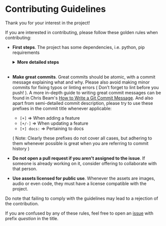# Contributing Guidelines

Thank you for your interest in the project!

If you are interested in contributing, please follow these golden rules when contributing:

- **First steps**. The project has some dependencies, i.e. python, pip requirements
  <br>
  <details>
  <summary><b>More detailed steps</b></summary>
    <ul>
    <li>
    Install <a href="https://www.python.org/downloads/">Python</a><br>(Install the recommended version as indicated in  <code>.python-version</code> or consider using <code>pyenv</code>)
    </li>
    <li>
    Install pip requirements from <code>requirements.pip</code>
    Note: You might want to use a virtual environment: <code>python3 -m venv venv</code>
    </li>

  </details>
  <br>

- **Make great commits**. Great commits should be atomic, with a commit message explaining what and why. Please also avoid making minor commits for fixing typos or linting errors ( Don’t forget to lint before you push! ). A more in-depth guide to writing great commit messages can be found in Chris Beam's [How to Write a Git Commit Message](https://chris.beams.io/posts/git-commit/). And also apart from semi-detailed commit description, please try to use these prefixes in the commit title whenever applicable:

  - `[+]` => When adding a feature
  - `[+/-]` => When updating a feature
  - `[+] docs:` => Pertaining to docs

  ( Note: Clearly these prefixes do not cover all cases, but adhering to them whenever possible is great when you are referring to commit history )

- **Do not open a pull request if you aren't assigned to the issue**. If someone is already working on it, consider offering to collaborate with that person.
- **Use assets licensed for public use**. Whenever the assets are images, audio or even code, they must have a license compatible with the project.

Do note that failing to comply with the guidelines may lead to a rejection of the contribution.

If you are confused by any of these rules, feel free to open an [issue](https://github.com/sswastik02/matrix-decomposer/issues/new?title=Question%3A%3C-Your%20Question%20goes%20here-%3E&body=%3C!--%20Write%20details%20here%20--%3E) with prefix _question_ in the title.
